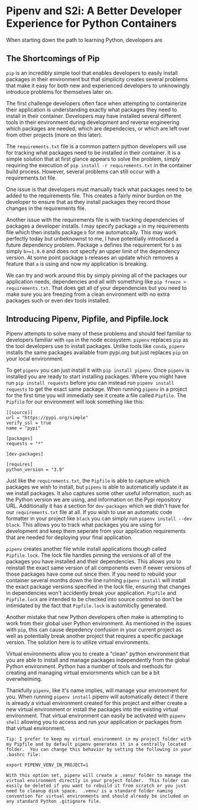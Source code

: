 # Pipenv and S2i: A Better Developer Experience for Python Containers

When starting down the path to learning Python, developers are 

## The Shortcomings of Pip

`pip` is an incredibly simple tool that enables developers to easily install packages in their environment but that simplicity creates several problems that make it easy for both new and experienced developers to unknowingly introduce problems for themselves later on.

The first challenge developers often face when attempting to containerize their application is understanding exactly what packages they need to install in their container.  Developers may have installed several different tools in their environment during development and reverse engineering which packages are needed, which are dependecies, or which are left over from other projects (more on this later).  

The `requirements.txt` file is a common pattern python developers will use for tracking what packages need to be installed in their container.  It is a simple solution that at first glance appears to solve the problem, simply requiring the execution of `pip install -r requirements.txt` in the container build process.  However, several problems can still occur with a requirements.txt file.  

One issue is that developers must manually track what packages need to be added to the requirements file.  This creates a fairly minor burdon on the developer to ensure that as they install packages they record those changes in the requirements file.

Another issue with the requirements file is with tracking dependencies of packages a developer installs.  I may specify package `a` in my requirements file which then installs package `b` for me automatically.  This may work perfectly today but unbeknownst to me, I have potentially introduced a future dependency problem.  Package `a` defines the requirement for `b` as simply `b>=1.0.0` and does not specify an upper limit of the dependency version.  At some point package `b` releases an update which removes a feature that `a` is using and now my application is breaking.  

We can try and work around this by simply pinning all of the packages our application needs, dependencies and all with something like `pip freeze > requirements.txt`.  That does get all of your dependencies but you need to make sure you are freezing from a clean environment with no extra packages such or even dev tools installed.

## Introducing Pipenv, Pipfile, and Pipfile.lock

Pipenv attempts to solve many of these problems and should feel familiar to developers familiar with `npm` in the node ecosystem.  `pipenv` replaces `pip` as the tool developers use to install packages.  Unlike tools like `conda`, `pipenv` installs the same packages available from pypi.org but just replaces `pip` on your local environment.

To get `pipenv` you can just install it with `pip install pipenv`.  Once `pipenv` is installed you are ready to start installing packages.  Where you might have run `pip install requests` before you can instead run `pipenv install requests` to get the exact same package.  When running `pipenv` in a project for the first time you will immediatly see it create a file called `Pipfile`.  The `Pipfile` for our environment will look something like this:


```
[[source]]
url = "https://pypi.org/simple"
verify_ssl = true
name = "pypi"

[packages]
requests = "*"

[dev-packages]

[requires]
python_version = "3.9"
```

Just like the `requirements.txt`, the `Pipfile` is able to capture which packages we wish to install, but `pipenv` is able to automatically update it as we install packages. It also captures some other useful information, such as the Python version we are using, and information on the Pypi repository URL. Additionally it has a section for `dev-packages` which we didn't have for our `requirements.txt` file at all.  If you wish to use an automatic code formatter in your project like `black` you can simply run `pipenv install --dev black`.  This allows you to track what packages you are using for development and keep them seperate from your application requirements that are needed for deploying your final application.

`pipenv` creates another file while install applications though called `Pipfile.lock`.  The lock file handles pinning the versions of all of the packages you have installed and their dependencies.  This allows you to reinstall the exact same version of all components even if newer versions of those packages have come out since then.  If you need to rebuild your container several months down the line running `pipenv install` will install the exact package versions specified in the lock file, ensuring that changes in dependencies won't accidently break your application. `Pipfile` and `Pipfile.lock` are intended to be checked into source control so don't be intimidated by the fact that `Pipfile.lock` is automiticlly generated.

Another mistake that new Python developers often make is attempting to work from their global user Python environment.  As mentioned in the issues with `pip`, this can cause depedency confusion in your current project as well as potentially break another project that requires a specific package version.  The solution here is to utilize virtual environments.

Virtual environments allow you to create a "clean" python environment that you are able to install and manage packages independently from the global Python environment.  Python has a number of tools and methods for creating and managing virtual enviornments which can be a bit overwhelming.  

Thankfully `pipenv`, like it's name implies, will manage your environment for you.  When running `pipenv install` pipenv will automatically detect if there is already a virtual environment created for this project and either create a new virtual environment or install the packages into the existing virtual environment. That virtual environment can easily be activated with `pipenv shell` allowing you to access and run your application or packages from that virtual environment. 

```
Tip: I prefer to keep my virtual environment in my project folder with my Pipfile and by default pipenv generates it in a centrally located folder.  You can change this behavior by setting the following in your .bashrc file:

export PIPENV_VENV_IN_PROJECT=1

With this option set, pipenv will create a .venv/ folder to manage the virtual environment directly in your project folder.  This folder can easily be deleted if you want to rebuild it from scratch or you just need to cleanup disk space.  .venv/ is a standard folder naming convention for virtual environments and should already be included on any standard Python .gitignore file.
```

